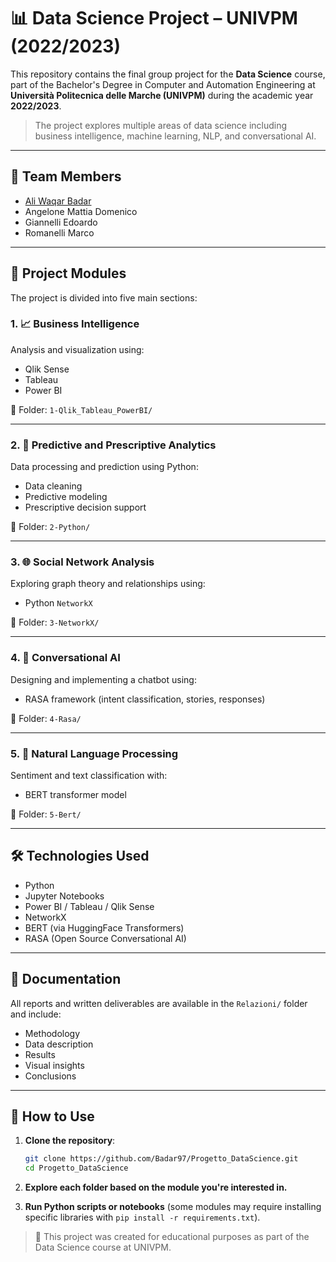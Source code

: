 # 📊 Data Science Project – UNIVPM (2022/2023)

This repository contains the final group project for the **Data Science** course, part of the Bachelor's Degree in Computer and Automation Engineering at **Università Politecnica delle Marche (UNIVPM)** during the academic year **2022/2023**.

> The project explores multiple areas of data science including business intelligence, machine learning, NLP, and conversational AI.

---

## 👥 Team Members

- [Ali Waqar Badar](https://github.com/Badar97)
- Angelone Mattia Domenico
- Giannelli Edoardo
- Romanelli Marco

---

## 🎯 Project Modules

The project is divided into five main sections:

### 1. 📈 Business Intelligence  
Analysis and visualization using:
- Qlik Sense
- Tableau
- Power BI

📁 Folder: `1-Qlik_Tableau_PowerBI/`

---

### 2. 🧠 Predictive and Prescriptive Analytics  
Data processing and prediction using Python:
- Data cleaning
- Predictive modeling
- Prescriptive decision support

📁 Folder: `2-Python/`

---

### 3. 🌐 Social Network Analysis  
Exploring graph theory and relationships using:
- Python `NetworkX`

📁 Folder: `3-NetworkX/`

---

### 4. 🤖 Conversational AI  
Designing and implementing a chatbot using:
- RASA framework (intent classification, stories, responses)

📁 Folder: `4-Rasa/`

---

### 5. 🧬 Natural Language Processing  
Sentiment and text classification with:
- BERT transformer model

📁 Folder: `5-Bert/`

---

## 🛠️ Technologies Used

- Python
- Jupyter Notebooks
- Power BI / Tableau / Qlik Sense
- NetworkX
- BERT (via HuggingFace Transformers)
- RASA (Open Source Conversational AI)

---

## 📄 Documentation

All reports and written deliverables are available in the `Relazioni/` folder and include:
- Methodology
- Data description
- Results
- Visual insights
- Conclusions

---

## 🚀 How to Use

1. **Clone the repository**:

    ```bash
    git clone https://github.com/Badar97/Progetto_DataScience.git
    cd Progetto_DataScience
    ```

2. **Explore each folder based on the module you're interested in.**
3. **Run Python scripts or notebooks**  (some modules may require installing specific libraries with `pip install -r requirements.txt`).

>📌 This project was created for educational purposes as part of the Data Science course at UNIVPM.
